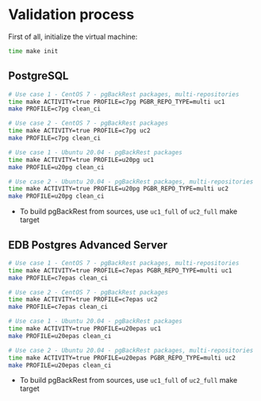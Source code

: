 # Validation process

First of all, initialize the virtual machine:

```bash
time make init
```

## PostgreSQL

```bash
# Use case 1 - CentOS 7 - pgBackRest packages, multi-repositories
time make ACTIVITY=true PROFILE=c7pg PGBR_REPO_TYPE=multi uc1
make PROFILE=c7pg clean_ci

# Use case 2 - CentOS 7 - pgBackRest packages
time make ACTIVITY=true PROFILE=c7pg uc2
make PROFILE=c7pg clean_ci

# Use case 1 - Ubuntu 20.04 - pgBackRest packages
time make ACTIVITY=true PROFILE=u20pg uc1
make PROFILE=u20pg clean_ci

# Use case 2 - Ubuntu 20.04 - pgBackRest packages, multi-repositories
time make ACTIVITY=true PROFILE=u20pg PGBR_REPO_TYPE=multi uc2
make PROFILE=u20pg clean_ci
```

* To build pgBackRest from sources, use `uc1_full` of `uc2_full` make target

## EDB Postgres Advanced Server

```bash
# Use case 1 - CentOS 7 - pgBackRest packages, multi-repositories
time make ACTIVITY=true PROFILE=c7epas PGBR_REPO_TYPE=multi uc1
make PROFILE=c7epas clean_ci

# Use case 2 - CentOS 7 - pgBackRest packages
time make ACTIVITY=true PROFILE=c7epas uc2
make PROFILE=c7epas clean_ci

# Use case 1 - Ubuntu 20.04 - pgBackRest packages
time make ACTIVITY=true PROFILE=u20epas uc1
make PROFILE=u20epas clean_ci

# Use case 2 - Ubuntu 20.04 - pgBackRest packages, multi-repositories
time make ACTIVITY=true PROFILE=u20epas PGBR_REPO_TYPE=multi uc2
make PROFILE=u20epas clean_ci
```

* To build pgBackRest from sources, use `uc1_full` of `uc2_full` make target